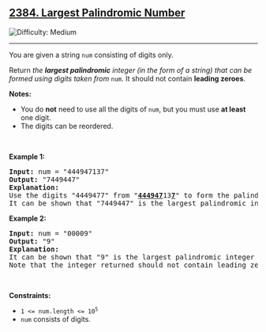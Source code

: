 <h2><a href="https://leetcode.com/problems/largest-palindromic-number/">2384. Largest Palindromic Number</a></h2><img src='https://img.shields.io/badge/Difficulty-Medium-orange' alt='Difficulty: Medium' /><hr><div><p>You are given a string <code>num</code> consisting of digits only.</p>

<p>Return <em>the <strong>largest palindromic</strong> integer (in the form of a string) that can be formed using digits taken from </em><code>num</code>. It should not contain <strong>leading zeroes</strong>.</p>

<p><strong>Notes:</strong></p>

<ul>
	<li>You do <strong>not</strong> need to use all the digits of <code>num</code>, but you must use <strong>at least</strong> one digit.</li>
	<li>The digits can be reordered.</li>
</ul>

<p>&nbsp;</p>
<p><strong class="example">Example 1:</strong></p>

<pre><strong>Input:</strong> num = "444947137"
<strong>Output:</strong> "7449447"
<strong>Explanation:</strong> 
Use the digits "4449477" from "<u><strong>44494</strong></u><u><strong>7</strong></u>13<u><strong>7</strong></u>" to form the palindromic integer "7449447".
It can be shown that "7449447" is the largest palindromic integer that can be formed.
</pre>

<p><strong class="example">Example 2:</strong></p>

<pre><strong>Input:</strong> num = "00009"
<strong>Output:</strong> "9"
<strong>Explanation:</strong> 
It can be shown that "9" is the largest palindromic integer that can be formed.
Note that the integer returned should not contain leading zeroes.
</pre>

<p>&nbsp;</p>
<p><strong>Constraints:</strong></p>

<ul>
	<li><code>1 &lt;= num.length &lt;= 10<sup>5</sup></code></li>
	<li><code>num</code> consists of digits.</li>
</ul>
</div>